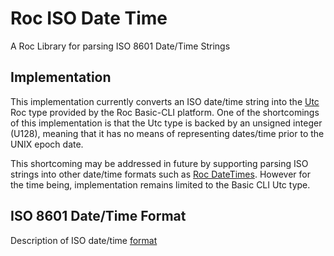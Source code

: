 # Roc ISO Date Time
A Roc Library for parsing ISO 8601 Date/Time Strings

## Implementation
This implementation currently converts an ISO date/time string into the [Utc](https://github.com/roc-lang/basic-cli/blob/main/platform/Utc.roc) Roc type provided by the Roc Basic-CLI platform. One of the shortcomings of this implementation is that the Utc type is backed by an unsigned integer (U128), meaning that it has no means of representing dates/time prior to the UNIX epoch date.

This shortcoming may be addressed in future by supporting parsing ISO strings into other date/time formats such as [Roc DateTimes](https://github.com/Hasnep/roc-datetimes). However for the time being, implementation remains limited to the Basic CLI Utc type.


## ISO 8601 Date/Time Format
Description of ISO date/time [format](FORMAT_DESCRIPTION.md)